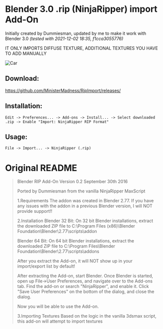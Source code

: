 # Blender 3.0 .rip (NinjaRipper) import Add-On

Initially created by Dummiesman, updated by me to make it work with Blender 3.0 *(tested with 2021-12-02 18:35, f1cca3055776)*

IT ONLY IMPORTS DIFFUSE TEXTURE, ADDITIONAL TEXTURES YOU HAVE TO ADD MANUALLY

![Car](https://i.imgur.com/awlGf0X.png)

## Download:
https://github.com/MinisterMadness/RipImport/releases/

## Installation:
```
Edit -> Preferences... -> Add-ons -> Install... -> Select downloaded .zip -> Enable "Import: NinjaRipper RIP Format"
```

## Usage:
```
File -> Import... -> NinjaRipper (.rip)
```




# Original README
> Blender RIP Add-On
> Version 0.2
> September 30th 2016
>
> Ported by Dummiesman from the vanilla NinjaRipper MaxScript
>
> 1.Requirements
>  The addon was created in Blender 2.77. If you have any issues with the addon in a previous Blender version, I will NOT provide support!!
>
> 2.Installation
>  Blender 32 Bit:
>    On 32 bit Blender installations, extract the downloaded ZIP file to
>    C:\Program Files (x86)\Blender Foundation\Blender\2.77\scripts\addon
>
>  Blender 64 Bit:
>    On 64 bit Blender installations, extract the downloaded ZIP file to
>    C:\Program Files\Blender Foundation\Blender\2.77\scripts\addons
>
>  After you extract the Add-on, it will NOT show up in your import/export list by default!
>
>  After extracting the Add-on, start Blender. Once Blender is started, open up File->User Preferences, and navigate over to the Add-ons tab. Find the add-on or search "NinjaRipper", and enable it. Click "Save User Preferences" on the bottom of the dialog, and close the dialog.
>
>  Now you will be able to use the Add-on.
>
> 3.Importing
>  Textures
>    Based on the logic in the vanilla 3dsmax script, this add-on will attempt to import textures
